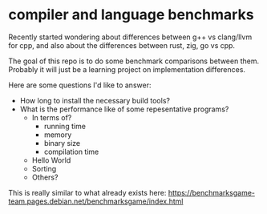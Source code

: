# compiler and language benchmarks
Recently started wondering about differences between g++ vs clang/llvm for cpp, and also about the differences between rust, zig, go vs cpp.

The goal of this repo is to do some benchmark comparisons between them. Probably it will just be a learning project on implementation differences.

Here are some questions I'd like to answer:
- How long to install the necessary build tools?
- What is the performance like of some repesentative programs?
  - In terms of?
    - running time
    - memory
    - binary size
    - compilation time
  - Hello World
  - Sorting
  - Others?

This is really similar to what already exists here: https://benchmarksgame-team.pages.debian.net/benchmarksgame/index.html
